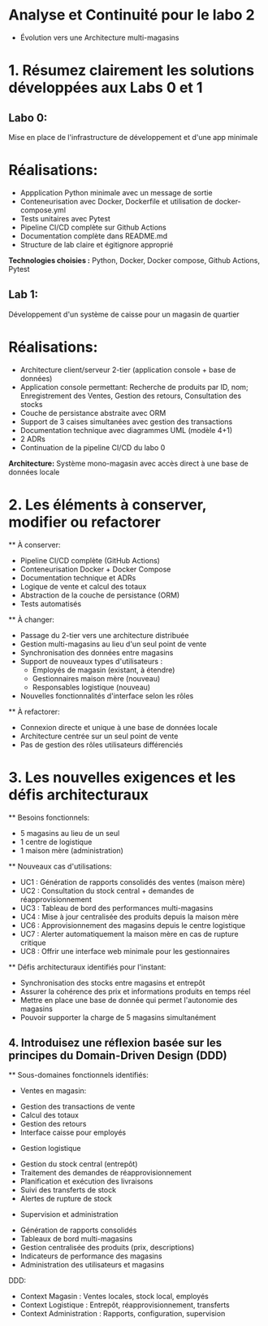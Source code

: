 # Analyse et Continuité pour le labo 2
- Évolution vers une Architecture multi-magasins

# 1. Résumez clairement les solutions développées aux Labs 0 et 1
 ## Labo 0: 
 Mise en place de l'infrastructure de développement et d'une app minimale

# Réalisations:
- Appplication Python minimale avec un message de sortie
- Conteneurisation avec Docker, Dockerfile et utilisation de docker-compose.yml
- Tests unitaires avec Pytest
- Pipeline CI/CD complète sur Github Actions
- Documentation complète dans README.md
- Structure de lab claire et égitignore approprié

**Technologies choisies :**  Python, Docker, Docker compose, Github Actions, Pytest

## Lab 1:
Développement d'un système de caisse pour un magasin de quartier 

# Réalisations:
- Architecture client/serveur 2-tier (application console + base de données)
- Application console permettant: Recherche de produits par ID, nom; Enregistrement des Ventes, Gestion des retours, Consultation des stocks
- Couche de persistance abstraite avec ORM
- Support de 3 caises simultanées avec gestion des transactions
- Documentation technique avec diagrammes UML (modèle 4+1)
- 2 ADRs
- Continuation de la pipeline CI/CD du labo 0

**Architecture:** Système mono-magasin avec accès direct à une base de données locale

# 2. Les éléments à conserver, modifier ou refactorer
 ** À conserver:
 - Pipeline CI/CD complète (GitHub Actions)
 - Conteneurisation Docker + Docker Compose
 - Documentation technique et ADRs
 - Logique de vente et calcul des totaux
 - Abstraction de la couche de persistance (ORM)
- Tests automatisés

** À changer:
- Passage du 2-tier vers une architecture distribuée
- Gestion multi-magasins au lieu d'un seul point de vente
- Synchronisation des données entre magasins
- Support de nouveaux types d'utilisateurs :
  - Employés de magasin (existant, à étendre)
  - Gestionnaires maison mère (nouveau)
  - Responsables logistique (nouveau)
- Nouvelles fonctionnalités d'interface selon les rôles

** À refactorer:
- Connexion directe et unique à une base de données locale
- Architecture centrée sur un seul point de vente
- Pas de gestion des rôles utilisateurs différenciés

# 3. Les nouvelles exigences et les défis architecturaux
** Besoins fonctionnels:
- 5 magasins au lieu de un seul
- 1 centre de logistique
- 1 maison mère (administration)

** Nouveaux cas d'utilisations:
- UC1 : Génération de rapports consolidés des ventes (maison mère)
- UC2 : Consultation du stock central + demandes de réapprovisionnement
- UC3 : Tableau de bord des performances multi-magasins
- UC4 : Mise à jour centralisée des produits depuis la maison mère
- UC6 : Approvisionnement des magasins depuis le centre logistique
- UC7 : Alerter automatiquement la maison mère en cas de rupture
critique
- UC8 : Offrir une interface web minimale pour les gestionnaires
  
** Défis architecturaux identifiés pour l'instant:
- Synchronisation des stocks entre magasins et entrepôt
- Assurer la cohérence des prix et informations produits en temps réel
- Mettre en place une base de donnée qui permet l'autonomie des magasins
- Pouvoir supporter la charge de 5 magasins simultanément

## 4. Introduisez une réflexion basée sur les principes du Domain-Driven Design (DDD) 
** Sous-domaines fonctionnels identifiés:
* Ventes en magasin:
- Gestion des transactions de vente
- Calcul des totaux 
- Gestion des retours
- Interface caisse pour employés

* Gestion logistique
- Gestion du stock central (entrepôt)
- Traitement des demandes de réapprovisionnement
- Planification et exécution des livraisons
- Suivi des transferts de stock
- Alertes de rupture de stock

* Supervision et administration
- Génération de rapports consolidés
- Tableaux de bord multi-magasins
- Gestion centralisée des produits (prix, descriptions)
- Indicateurs de performance des magasins
- Administration des utilisateurs et magasins

DDD:
- Context Magasin : Ventes locales, stock local, employés
- Context Logistique : Entrepôt, réapprovisionnement, transferts
- Context Administration : Rapports, configuration, supervision
